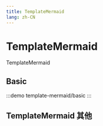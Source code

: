 ```yaml
---
title: TemplateMermaid
lang: zh-CN
---
```


# TemplateMermaid

TemplateMermaid

## Basic

:::demo
template-mermaid/basic
:::

## TemplateMermaid 其他

